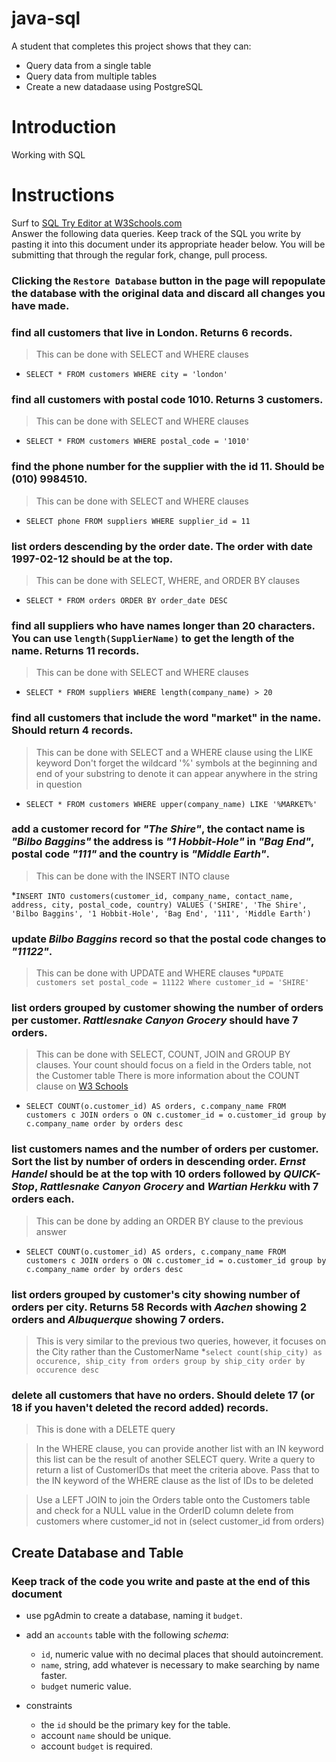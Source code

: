 # java-sql

A student that completes this project shows that they can:
* Query data from a single table
* Query data from multiple tables
* Create a new datadaase using PostgreSQL

# Introduction

Working with SQL

# Instructions

Surf to [SQL Try Editor at W3Schools.com](https://www.w3schools.com/Sql/tryit.asp?filename=trysql_select_top)  
Answer the following data queries. Keep track of the SQL you write by pasting it into this document under its appropriate header below. You will be submitting that through the regular fork, change, pull process.

### **Clicking the `Restore Database` button in the page will repopulate the database with the original data and discard all changes you have made**.

### find all customers that live in London. Returns 6 records.
> This can be done with SELECT and WHERE clauses
* `SELECT * FROM customers WHERE city = 'london'`

### find all customers with postal code 1010. Returns 3 customers.
> This can be done with SELECT and WHERE clauses
* `SELECT * FROM customers WHERE postal_code = '1010'`

### find the phone number for the supplier with the id 11. Should be (010) 9984510.
> This can be done with SELECT and WHERE clauses
* `SELECT phone FROM suppliers WHERE supplier_id = 11`

### list orders descending by the order date. The order with date 1997-02-12 should be at the top.
> This can be done with SELECT, WHERE, and ORDER BY clauses
* `SELECT * FROM orders ORDER BY order_date DESC`

### find all suppliers who have names longer than 20 characters. You can use `length(SupplierName)` to get the length of the name. Returns 11 records.
> This can be done with SELECT and WHERE clauses
* `SELECT * FROM suppliers WHERE length(company_name) > 20`

### find all customers that include the word "market" in the name. Should return 4 records.
> This can be done with SELECT and a WHERE clause using the LIKE keyword
> Don't forget the wildcard '%' symbols at the beginning and end of your substring to denote it can appear anywhere in the string in question
* `SELECT * FROM customers WHERE upper(company_name) LIKE '%MARKET%'`

### add a customer record for _"The Shire"_, the contact name is _"Bilbo Baggins"_ the address is _"1 Hobbit-Hole"_ in _"Bag End"_, postal code _"111"_ and the country is _"Middle Earth"_.
> This can be done with the INSERT INTO clause

*`INSERT INTO customers(customer_id, company_name, contact_name, address, city, postal_code, country)
VALUES ('SHIRE', 'The Shire', 'Bilbo Baggins', '1 Hobbit-Hole', 'Bag End', '111', 'Middle Earth')`


### update _Bilbo Baggins_ record so that the postal code changes to _"11122"_.
> This can be done with UPDATE and WHERE clauses
*`UPDATE customers
set postal_code = 11122
Where customer_id = 'SHIRE'`

### list orders grouped by customer showing the number of orders per customer. _Rattlesnake Canyon Grocery_ should have 7 orders.
> This can be done with SELECT, COUNT, JOIN and GROUP BY clauses. Your count should focus on a field in the Orders table, not the Customer table
> There is more information about the COUNT clause on [W3 Schools](https://www.w3schools.com/sql/sql_count_avg_sum.asp)
* `
SELECT COUNT(o.customer_id) AS orders, c.company_name
FROM customers c JOIN orders o
ON c.customer_id = o.customer_id
group by c.company_name
order by orders desc
`

### list customers names and the number of orders per customer. Sort the list by number of orders in descending order. _Ernst Handel_ should be at the top with 10 orders followed by _QUICK-Stop_, _Rattlesnake Canyon Grocery_ and _Wartian Herkku_ with 7 orders each.
> This can be done by adding an ORDER BY clause to the previous answer
* `
SELECT COUNT(o.customer_id) AS orders, c.company_name
FROM customers c JOIN orders o
ON c.customer_id = o.customer_id
group by c.company_name
order by orders desc
`

### list orders grouped by customer's city showing number of orders per city. Returns 58 Records with _Aachen_ showing 2 orders and _Albuquerque_ showing 7 orders.
> This is very similar to the previous two queries, however, it focuses on the City rather than the CustomerName
*`select count(ship_city) as occurence, ship_city
from orders
group by ship_city
order by occurence desc`



### delete all customers that have no orders. Should delete 17 (or 18 if you haven't deleted the record added) records.
> This is done with a DELETE query

> In the WHERE clause, you can provide another list with an IN keyword this list can be the result of another SELECT query. Write a query to return a list of CustomerIDs that meet the criteria above. Pass that to the IN keyword of the WHERE clause as the list of IDs to be deleted
 
> Use a LEFT JOIN to join the Orders table onto the Customers table and check for a NULL value in the OrderID column
delete
from customers
where customer_id not in (select customer_id from orders)

## Create Database and Table

### Keep track of the code you write and paste at the end of this document

- use pgAdmin to create a database, naming it `budget`.
- add an `accounts` table with the following _schema_:

  - `id`, numeric value with no decimal places that should autoincrement.
  - `name`, string, add whatever is necessary to make searching by name faster.
  - `budget` numeric value.

- constraints
  - the `id` should be the primary key for the table.
  - account `name` should be unique.
  - account `budget` is required.
